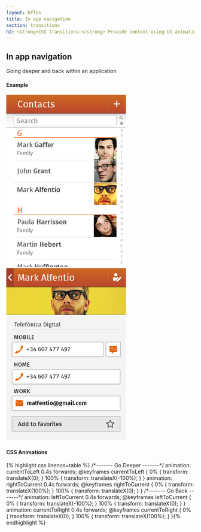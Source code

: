 ```yaml
---
layout: bffos
title: In app navigation
section: transitions
h2: <strong>CSS transitions:</strong> Provide context using UI animations
---
```


## In app navigation

Going deeper and back within an application

<section class="transition">
  <h4>Example</h4>
  <article id="example-deeper" class="phone-frame">
    <div class="play">
      <span class="glow"></span>
      <span class="shape"></span>
    </div>
    <section class="full frame header">
      <div class="statusbar"></div>
      <div class="apps-container">
        <div id="deeper-app-1" class="app" data-position="current">
          <img src="../images/transitions/contacts.jpg" alt="contacts_body" class="body">
        </div>
        <div id="deeper-app-2" class="app" data-position="right">
          <img src="../images/transitions/contacts_details.jpg" alt="contacts_details" class="body">
        </div>
      </div>
    </section>
  </article>
</section>

<h4>CSS Animations</h4>
{% highlight css linenos=table %}
/*------- Go Deeper -------*/
animation: currentToLeft 0.4s forwards;
@keyframes currentToLeft {
  0%   { transform: translateX(0); }
  100% { transform: translateX(-100%); }
}
animation: rightToCurrent 0.4s forwards;
@keyframes rightToCurrent {
  0%   { transform: translateX(100%); }
  100% { transform: translateX(0); }
}
/*------- Go Back -------*/
animation: leftToCurrent 0.4s forwards;
@keyframes leftToCurrent {
  0%   { transform: translateX(-100%); }
  100% { transform: translateX(0); }
}
animation: currentToRight 0.4s forwards;
@keyframes currentToRight {
  0%   { transform: translateX(0); }
  100% { transform: translateX(100%); }
}{% endhighlight %}